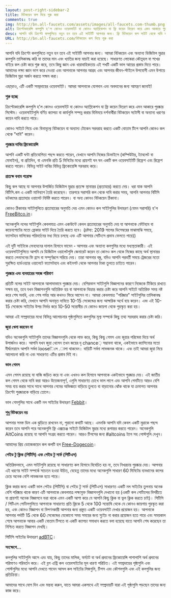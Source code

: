 ```yaml
---
layout: post-right-sidebar-2
title: বিটকয়েন কল দিয়ে শুরু করা
comments: true
img: http://bn.all-faucets.com/assets/images/all-faucets.com-thumb.png
alt: ক্রিপ্টোকারেন্সি কলগুলি হ'ল কোনও ওয়েবসাইট বা কোনও অ্যাপ্লিকেশন যা ফ্রি কয়েন বিতরণ করে এমন আকারে পুরষ্কার সিস্টেম।
desc: আপনি যদি ক্রিপ্টো কলগুলিতে নতুন হন তবে এই সাইটটি আপনার জন্য। ফ্রি বিটকয়েন কল সাইট থেকে দাবি করার সময় কীভাবে আপনার সময় এবং প্রচেষ্টার মূল্য বাড়ানো যায় তা শিখুন।
URL: http://bn.all-faucets.com/বিটকয়েন কল দিয়ে শুরু করা
---
```


আপনি যদি ক্রিপ্টো কলগুলিতে নতুন হন তবে এই সাইটটি আপনার জন্য। আমরা বিটকয়েন এবং অন্যান্য ডিজিটাল মুদ্রার কলগুলি তালিকাবদ্ধ করি যা তাদের মান এবং খ্যাতির জন্য যাচাই করা হয়েছে। সাধারণত লোকেরা কৌতূহল বা শখের বাইরে কল চেষ্টা করে শুরু করে, তবে কিছু জ্ঞান এবং ধারাবাহিকতায় এই শখটি একটি ভাল আয়ের প্রস্তাব দিতে পারে। আমাদের লক্ষ্য জ্ঞান ভাগ করে নেওয়া এবং আপনাকে আপনার আগ্রহ এবং আপনার জীবন-স্টাইলে উপযোগী এমন উপায়ে ডিজিটাল মুদ্রা অর্জন করতে সক্ষম করা।

এছাড়াও, এটি একটি সম্প্রদায়ের ওয়েবসাইট। আমরা আপনাকে যোগদান এবং অবদানের জন্য আমন্ত্রণ জানাই!

<b>শুরু হচ্ছে</b>

ক্রিপ্টোকারেন্সি কলগুলি হ'ল কোনও ওয়েবসাইট বা কোনও অ্যাপ্লিকেশন যা ফ্রি কয়েন বিতরণ করে এমন আকারে পুরষ্কার সিস্টেম। ওয়েবসাইটগুলি বর্ণিত ক্যাপচা বা কার্যগুলি সম্পন্ন করার বিনিময়ে দর্শনার্থীরা বিটকয়েন সটোসী বা অন্যান্য ধরণের কয়েন দাবি করতে পারে।

কোনও সাইটে গিয়ে এবং বিনামূল্যে বিটকয়েন বা অন্যান্য টোকেন সরবরাহ করতে একটি বোতাম টিপে আপনি কোনও কল থেকে "দাবি" করেন।

<b>পুরষ্কার দাবির ফ্রিকোয়েন্সি</b>

আপনি একটি ঘন্টা প্রতিযোগিতা পছন্দ করতে পারেন, যেখানে আপনি নিজের ডিভাইসে (কম্পিউটার, ট্যাবলেট বা মোবাইল), বা প্রতিদিন, বা এমনকি প্রতি 5 মিনিটের মধ্যে প্রায়শই ঘন ঘন একটি কল ওয়েবসাইটটি রিফ্রেশ এবং রিফ্রেশ করতে পারেন। বিভিন্ন সাইট দাবির বিভিন্ন ফ্রিকোয়েন্সি সরবরাহ করে।

<b>প্রত্যক্ষ বনাম পরোক্ষ</b>

কিছু কল আছে যা আপনার উপার্জিত ডিজিটাল মুদ্রার প্রত্যক্ষ স্থানান্তর (প্রত্যাহার) করতে দেয়। ধরা যাক আপনি বিটিসি.কম এ একটি মানিব্যাগ তৈরি করেছেন। তারপরে সরাসরি কল থেকে দাবি করার সময়, আপনি আপনার বিটিসি ডটকমের প্রত্যাহার ওয়ালেট নির্দিষ্ট করতে পারেন। বা অন্য কোনও বিটকয়েন ঠিকানা।

কোনও ঠিকানার সাইটগুলিতে প্রত্যাহারের অনুমতি দেয় এমন কোনও কল সাইটগুলির উদাহরণ (যেমন সরাসরি) হ'ল <a href="http://bit.ly/www-freebitcoin" target="_blank">FreeBitco.in</a>।

অনেকগুলি নলের সাইটগুলি কেবলমাত্র এমন একাউন্টে কেবল প্রত্যাহারের অনুমতি দেয় যা আপনাকে ফৌটহাব বা কয়েনপোটের মতো ব্রোকার সাইট দিয়ে তৈরি করতে হবে। (দ্রষ্টব্য: 2019 সালের ডিসেম্বরের মাঝামাঝি সময়ে, ফ্যাসটহব মালিকের পরিবর্তনের মধ্য দিয়ে চলছে এবং এটি আপনার সেটিংসে প্রভাব ফেলতে পারে))

এই দুটি সাইটকে লেনদেনের দালাল হিসাবে ভাবেন - আপনার এবং অন্যান্য কলগুলির মধ্যে মধ্যস্থতাকারী। এই ওয়েবসাইটগুলিতে আপনি যে ডিজিটাল ওয়ালেটগুলি জেনারেট করেন তা কোনও কল থেকে নিজের কাছে অর্থ স্থানান্তর করতে লেনদেনের ফি হ্রাস বা সম্পূর্ণরূপে সরিয়ে দেয়। তারা আপনার বন্ধু, যদিও আপনি পরবর্তী সময়ে ট্রেজরের মতো সুরক্ষিত হার্ডওয়্যার ওয়ালেটে ফ্য্যাসটহাব এবং কইনপট থেকে আপনার টাকা তুলতে চাইতে পারেন।

<b>পুরষ্কার এবং ব্যবহারের সহজ পরিমাণ</b>

প্রতিটি নলের সাইট আপনাকে আলাদাভাবে পুরষ্কার দেয়। বেশিরভাগ সাইটগুলি বিজ্ঞাপনের কারণে নিজেকে টিকিয়ে রাখতে সক্ষম হয়, তবে যখন বিজ্ঞাপনগুলি অতিরিক্ত হয় বা আপনাকে বিভ্রান্ত করার চেষ্টা করে আপনি সাইটে অতিরিক্ত সময় নষ্ট করে শেষ অবধি, এবং শেষ পর্যন্ত আর কখনও ফিরে আসেন না। আমরা কেবলমাত্র "পরিষ্কার" সাইটগুলির তালিকাবদ্ধ করার চেষ্টা করি, যেখানে আপনি অনাবৃত দাবিতে 10-15 সেকেন্ডের জন্য আক্ষরিক অর্থে ব্যয় করেন। এবং এই 10-15 সেকেন্ডে সাইটের উপর নির্ভর করে 10-50 সন্তোষীর যে কোনও জায়গা থেকে পুরস্কৃত করা হয়।

আমরা এই সম্প্রদায়ের মধ্যে বিভিন্ন আলোচনার পৃষ্ঠাগুলিতে কলগুলির মূল্য সম্পর্কে কিছু তথ্য সরবরাহ করার চেষ্টা করি।

<b>জুয়া খেলা করবেন না</b>

যদিও অনেকগুলি সাইটগুলি তাদের বিজ্ঞাপনগুলি থেকে লাভ করে, কিছু কিছু গেমস এবং জুয়ার পরিষেবা দিয়ে অর্থ উপার্জনও করে। আপনি যখন জুয়া খেলেন তখন জয়ের দৃ chance় সম্ভাবনা থাকে, একইভাবে ক্যাসিনোর মতো দীর্ঘমেয়াদে আপনি সর্বদা looseিলে .ালা থাকবেন। বাড়িটি সর্বদা লাভজনক থাকে। এবং তাই আমরা জুয়া নিয়ে আলোচনা করি না এবং সাধারণত এটির প্রস্তাব দিই না।

<b>ভাল গেমস</b>

এমন গেমস রয়েছে যা বাজি জড়িত করে না এবং এখনও কল হিসাবে আপনাকে একইভাবে পুরষ্কার দেয়। এই জাতীয় কল গেমস থেকে দাবি করা আরও উত্তেজনাপূর্ণ, এগুলি সাধারণত চোখে ভাল লাগে এবং আপনি গেমটিতে আরও বেশি সময় ব্যয় করার সাথে সাথে আপনার গেমের অভিজ্ঞতা বাড়িয়ে তুলতে বা বাড়ানোর ঝোঁক থাকে যা ক্রমাগত আপনার ক্রিপ্টো পুরষ্কারকে বাড়িয়ে তোলে।

ভাল গেমগুলির সাথে একটি নল সাইটের উদাহরণ <a href="http://bit.ly/www-febbit" target="_blank">Febbit</a>।

<b>শুধু বিটকয়েন নয়</b>

আপনার সমস্ত ডিম এক ঝুড়িতে রাখবেন না, পুরানো কথাটি আছে। এমনকি আপনি যদি কেবল একটি মুদ্রাকে পছন্দ করেন তবে আপনি পরে অনেকগুলি ফ্রি এক্সচেঞ্জ সাইটে ডিজিটাল মুদ্রার মধ্যে রূপান্তর করতে পারেন। অনেকগুলি AltCoins রয়েছে যা আপনি সংগ্রহ করতে পারেন। আরও টিপসের জন্য #altcoins ট্যাগ সহ পোস্টগুলি দেখুন।

আমাদের প্রিয় ডোজেকয়েন কল কলটি হল <a href="http://bit.ly/www-free-dogecoin" target="_blank">Free-Dogecoin</a>।

<b>পেইড টু ক্লিক (পিটিসি) এবং পেইড টু সার্ফ (পিটিএস)</b>

অতিরিক্তভাবে, এমন সাইটগুলি রয়েছে যা সাধারণত কল হিসাবে বিবেচিত হয় না, তবে নিখরচায় পুরষ্কার দেয়। আপনার এই ধরণের সাইট সম্পর্কে সচেতন হওয়া উচিত, যেহেতু তাদের মধ্যে অনেকগুলি সাধারণ 60 মিনিটের ব্যবধানের কলের চেয়ে অনেক বেশি লাভজনক হতে পারে।

ক্লিক করার জন্য একটি ভাল পেইড (পিটিসি) বা পেইড টু সার্ফ (পিটিএস) সাধারণত একটি নল সাইটের তুলনায় অনেক বেশি পরিষ্কার থাকে কারণ এটি আপনাকে কেবলমাত্র লক্ষ্যযুক্ত বিজ্ঞাপনগুলি দেখানো হয় (একটি কল পোর্টালের বিপরীতে যা প্রায়শই অনেক বিজ্ঞাপনে ভরা থাকে এমন একটি আশা করে যে আপনি কিছু ক্লিক বা ভুল ক্লিক করতে চাই)। পিটিসি / পিটিএস পোর্টালগুলিতে আপনাকে সাধারণত প্রতি ক্লিকে 5 থেকে 100 সন্তোষি থেকে যে কোনও জায়গায় পুরস্কৃত করা হয়, এবং কোনও বিজ্ঞাপন বা বিপণনকারী আপনার জন্য প্রস্তুত একটি ওয়েবসাইট দেখার প্রয়োজন হয়। আপনাকে আপনার পর্দাটি 15 থেকে 60 সেকেন্ডের যেকোনো সময় সময়ের জন্য স্যুইচ না করার প্রয়োজন হতে পারে এবং সময়কাল শেষে আপনাকে আবার একটি বোতাম টিপতে বা একটি ক্যাপচা সমাধান করতে বলা হয়েছে যাতে আপনি শেষ করেছেন তা নিশ্চিত করতে বিজ্ঞাপন দেখছি।

পিটিসি সাইটের উদাহরণ <a href="http://bit.ly/www-adbtc" target="_blank" alt="adBTC">adBTC</a>।

<b>সংক্ষেপে…</b>

কলগুলির সাইটগুলি আসে এবং যায়, কিছু তাদের মালিক, ফর্ম্যাট বা অর্থ প্রদানের ফ্রিকোয়েন্সি পাশাপাশি অর্থ প্রদানের পরিমাণও পরিবর্তন করে। এই ব্লগ এন্ট্রি কল ওয়েবসাইটের মূল ধারণা পরিচিত। এই সম্প্রদায়ের পৃষ্ঠাগুলি এবং পোস্টগুলির মধ্যে আপনি দেখতে পাবেন আসল কল সাইটের লিঙ্কগুলি, টিপস এবং কৌশলগুলি এবং এই কলগুলির জন্য প্রতিক্রিয়া।

আমাদের সাথে যোগ দিন এবং মন্তব্য করুন, যাতে আমরা একসাথে এই সম্প্রদায়টি যারা এই পৃষ্ঠাগুলি পড়ছেন তাদের জন্য কাজ করে।
